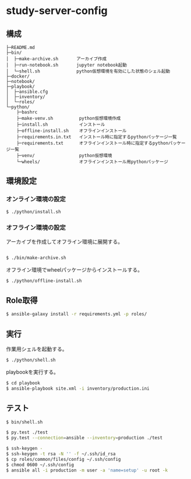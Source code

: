 study-server-config
===================

構成
----

```
├─README.md
├─bin/
│  ├─make-archive.sh       アーカイブ作成
│  ├─run-notebook.sh       jupyter notebook起動
│  └─shell.sh              python仮想環境を有効にした状態のシェル起動
├─docker/
├─notebook/
├─playbook/
│  ├─ansible.cfg
│  ├─inventory/
│  └─roles/
└─python/
    ├─bashrc
    ├─make-venv.sh          python仮想環境作成
    ├─install.sh            インストール
    ├─offline-install.sh    オフラインインストール
    ├─requirements.in.txt   インストール時に指定するpythonパッケージ一覧
    ├─requirements.txt      オフラインインストール時に指定するpythonパッケージ一覧
    ├─venv/                 python仮想環境
    └─wheels/               オフラインインストール用pythonパッケージ
```


環境設定
--------

### オンライン環境の設定

```sh
$ ./python/install.sh
```


### オフライン環境の設定

アーカイブを作成してオフライン環境に展開する。

```sh

$ ./bin/make-archive.sh
```

オフライン環境でwheelパッケージからインストールする。

```sh
$ ./python/offline-install.sh
```


Role取得
--------

```sh
$ ansible-galaxy install -r requirements.yml -p roles/
```


実行
----

作業用シェルを起動する。

```sh
$ ./python/shell.sh
```

playbookを実行する。

```sh
$ cd playbook
$ ansible-playbook site.xml -i inventory/production.ini
```


テスト
------

```sh
$ bin/shell.sh
```

```sh
$ py.test ./test
$ py.test --connection=ansible --inventory=production ./test
```

```sh
$ ssh-keygen -
$ ssh-keygen -t rsa -N '' -f ~/.ssh/id_rsa
$ cp roles/common/files/config ~/.ssh/config
$ chmod 0600 ~/.ssh/config
$ ansible all -i production -m user -a 'name=setup' -u root -k
```
